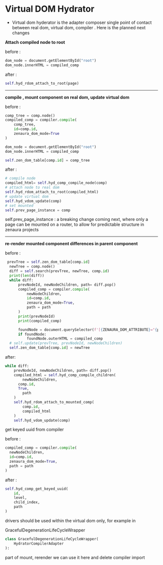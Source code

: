 # Virtual DOM Hydrator

- Virtual dom hyderator is the adapter composer single point of contact between real dom, virtual dom, compiler . Here is the planned next changes

**Attach compiled node to root** 

before :

```python
dom_node = document.getElementById("root")
dom_node.innerHTML = compiled_comp
```

after : 

```python
self.hyd_rdom_attach_to_root(page)
```

---

**compile , mount component on real dom, update virtual dom**

before :

```python
comp_tree = comp.node()
compiled_comp = compiler.compile(
    comp_tree, 
    id=comp.id,
    zenaura_dom_mode=True
)

dom_node = document.getElementById("root") 
dom_node.innerHTML = compiled_comp

self.zen_dom_table[comp.id] = comp_tree
```

after :

```python
# compile node
compiled_html= self.hyd_comp_compile_node(comp)
# attach node to real dom
self.hyd_rdom_attach_to_root(compiled_html)
# update virtual dom 
self.hyd_vdom_update(comp)
# set mounted 
self.prev_page_instance = comp
```

self.prev_page_instance : a breaking change coming next, where only a page can be mounted on a router, to allow for predictable structure in zenaura projects

---

**re-render mounted component differences in parent component**

before :

```python
 prevTree = self.zen_dom_table[comp.id]
  newTree = comp.node()
  diff = self.search(prevTree, newTree, comp.id)
  print(len(diff))
  while diff:
      prevNodeId, newNodeChildren, path= diff.pop()
      compiled_comp = compiler.compile(
          newNodeChildren, 
          id=comp.id,
          zenaura_dom_mode=True,
          path = path
      )
      print(prevNodeId)
      print(compiled_comp)

      foundNode = document.querySelector(f'[{ZENAURA_DOM_ATTRIBUTE}="{prevNodeId}"]')
      if foundNode:
          foundNode.outerHTML = compiled_comp
  # self.update(prevTree, prevNodeId, newNodeChildren)
  self.zen_dom_table[comp.id] = newTree
```

after: 

```python
while diff:
	prevNodeId, newNodeChildren, path= diff.pop()
	compiled_html = self.hyd_comp_compile_children(
		newNodeChildren, 
	  comp.id,
	  True,
		path
	)
	self.hyd_rdom_attach_to_mounted_comp(
		comp.id, 
		compiled_html
	)
	self.hyd_vdom_update(comp)
```

get keyed uuid from compiler 

before :

```python
compiled_comp = compiler.compile(
  newNodeChildren, 
  id=comp.id,
  zenaura_dom_mode=True,
  path = path
)
```

after :

```python
self.hyd_comp_get_keyed_uuid(
    id, 
    level, 
    child_index, 
    path
)
```

drivers should be used within the virtual dom only, for example in 

GracefulDegenerationLifeCycleWrapper

```python
class GracefulDegenerationLifeCycleWrapper(
    HydratorCompilerAdapter
):
```

part of mount, rerender we can use it here and delete compiler import